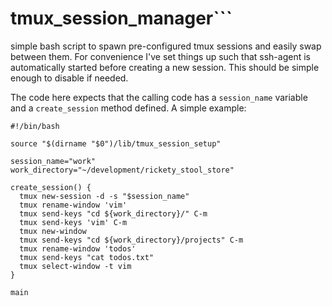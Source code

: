 # tmux_session_manager```
simple bash script to spawn pre-configured tmux sessions and easily swap between them. For convenience I've set things up such that ssh-agent is automatically started before creating a new session. This should be simple enough to disable if needed.

The code here expects that the calling code has a `session_name` variable and a `create_session` method defined. A simple example:

```
#!/bin/bash

source "$(dirname "$0")/lib/tmux_session_setup"

session_name="work"
work_directory="~/development/rickety_stool_store"

create_session() {
  tmux new-session -d -s "$session_name"
  tmux rename-window 'vim'
  tmux send-keys "cd ${work_directory}/" C-m
  tmux send-keys 'vim' C-m
  tmux new-window
  tmux send-keys "cd ${work_directory}/projects" C-m
  tmux rename-window 'todos'
  tmux send-keys "cat todos.txt"
  tmux select-window -t vim
}

main
```
